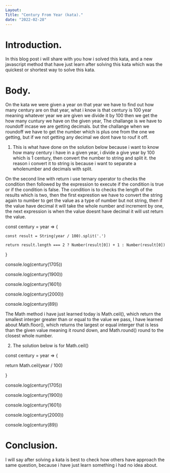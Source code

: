 ```yaml
---
Layout: 
Title: "Century From Year (kata)."
date: "2022-02-28"
---
```


# Introduction.

In this blog post i will share with you how i solved this kata, and a new javascript method that have just learn after solving this kata which was the quickest or shortest way to solve this kata.

# Body.

On the kata we were given a year on that year we have to find out how many century are on that year, what i know is that century is 100 year meaning whatever year we are given we divide it by 100 then we get the how many cuntury we have on the given year, The challange is we have to roundoff incase we are getting decimals. but the challange when we roundoff we have to get the number which is plus one from the one we getting, but if we not getting any decimal we dont have to rouf it off.


1. This is what have done on the solution below because i want to know how many century i have in a given year, i divide a give year by 100 which is 1 century, then convert the number to string and split it. the reason i convert it to string is because i want to separate a wholenumber and decimals with split. 

On the second line with return i use ternary operator to checks the condition then followed by the expression to execute if the condition is true or if the condition is false. The condition is to checks the length of the results which is two, then the first exprestion we have to convert the string again to number to get the value as a type of number but not string, then if the value have decimal it will take the whole number and increment by one, the next expression is when the value doesnt have decimal it will ust return the value.


 const century = year => {

    const result = String(year / 100).split('.')

    return result.length === 2 ? Number(result[0]) + 1 : Number(result[0])

 }

 console.log(century(1705))

 console.log(century(1900))

 console.log(century(1601))

 console.log(century(2000))

 console.log(century(89))
 

The Math method i have just learned today is Math.ceil(), which return the smallest interger greater than or equal to the value we pass,
I have learned about Math.floor(), which returns the largest or equal interger that is less than the given value meaning it round down, and Math.round() round to the closest whole number.



2. The solution below is for Math.ceil()

 
const century = year => {

   return Math.ceil(year / 100)

}

console.log(century(1705))

console.log(century(1900))

console.log(century(1601))

console.log(century(2000))

console.log(century(89))


# Conclusion.

I will say after solving a kata is best to check how others have approach the same question, because i have just learn something i had no idea about.